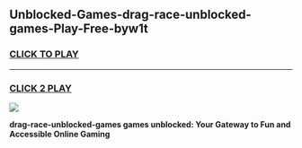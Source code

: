 
## Unblocked-Games-drag-race-unblocked-games-Play-Free-byw1t
<h3>
<a href="https://premium76.site?title=drag-race-unblocked-games&ref=23A">CLICK TO PLAY</a></h3>
<hr>

<h3>
<a href="https://premium76.site?title=drag-race-unblocked-games&ref=23A">CLICK 2 PLAY</a>
  
</h3>

<a href="https://premium76.site?title=drag-race-unblocked-games&ref=23A"><img src="https://clearcache.store/games.png"></a>


**drag-race-unblocked-games games unblocked: Your Gateway to Fun and Accessible Online Gaming**
